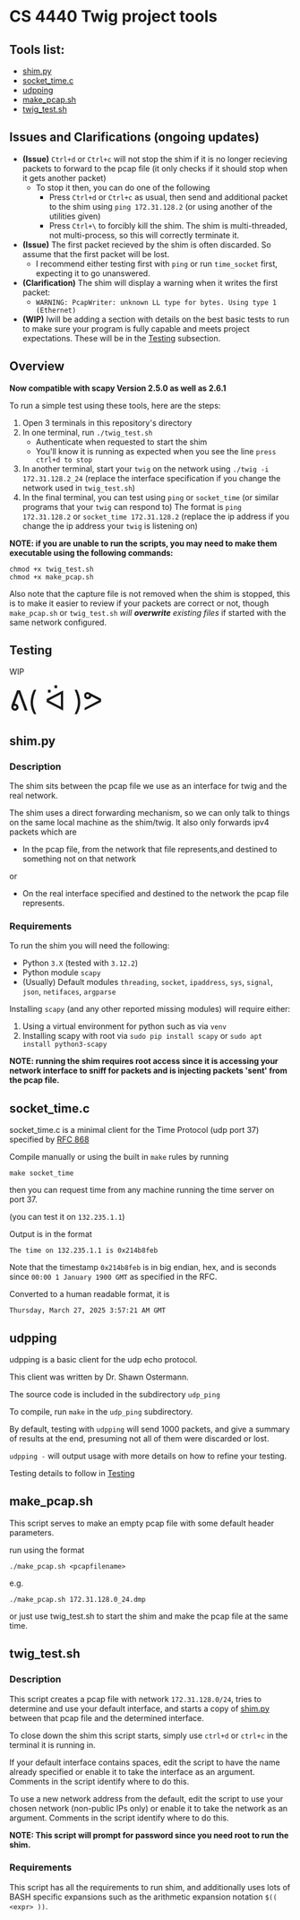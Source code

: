 # CS 4440 Twig project tools

## Tools list:

- [shim.py](README.md#shimpy)
- [socket_time.c](README.md#socket_timec)
- [udpping](README.md#udpping)
- [make_pcap.sh](README.md#make_pcapsh)
- [twig_test.sh](README.md#twig_testsh)

## Issues and Clarifications (ongoing updates)

- **(Issue)** `Ctrl+d` or `Ctrl+c` will not stop the shim if it is no longer recieving packets to forward to the pcap file (it only checks if it should stop when it gets another packet) 
	- To stop it then, you can do one of the following
		- Press `Ctrl+d` or `Ctrl+c` as usual, then send and additional packet to the shim using `ping 172.31.128.2` (or using another of the utilities given) 
		- Press `Ctrl+\` to forcibly kill the shim. The shim is multi-threaded, not multi-process, so this will correctly terminate it.
- **(Issue)** The first packet recieved by the shim is often discarded. So assume that the first packet will be lost.
	- I recommend either testing first with `ping` or run `time_socket` first, expecting it to go unanswered.
- **(Clarification)** The shim will display a warning when it writes the first packet:  
	- `WARNING: PcapWriter: unknown LL type for bytes. Using type 1 (Ethernet)`
- **(WIP)** Iwill be adding a section with details on the best basic tests to run to make sure your program is fully capable and meets project expectations. These will be in the [Testing](README.md#testing) subsection.


## Overview

**Now compatible with scapy Version 2.5.0 as well as 2.6.1**



To run a simple test using these tools, here are the steps:

1. Open 3 terminals in this repository's directory
2. In one terminal, run `./twig_test.sh`
	- Authenticate when requested to start the shim
	- You'll know it is running as expected when you see the line `press ctrl+d to stop `
3. In another terminal, start your `twig` on the network using `./twig -i 172.31.128.2_24` (replace the interface specification if you change the network used in `twig_test.sh`)
4. In the final terminal, you can test using `ping` or `socket_time` (or similar programs that your `twig` can respond to)
The format is `ping 172.31.128.2` or `socket_time 172.31.128.2` (replace the ip address if you change the ip address your `twig` is listening on)


**NOTE: if you are unable to run the scripts, you may need to make them executable using the following commands:**
```
chmod +x twig_test.sh
chmod +x make_pcap.sh
```

Also note that the capture file is not removed when the shim is stopped, this is to make it easier to review if your packets are correct or not, though `make_pcap.sh` or `twig_test.sh` *will **overwrite** existing files* if started with the same network configured. 

## Testing

WIP 


<font size="40">ᕕ( ᐛ )ᕗ</font>


## shim.py

### Description
The shim sits between the pcap file we use as an interface for twig and the real network. 

The shim uses a direct forwarding mechanism, so we can only talk to things on the same local machine as the shim/twig. It also only forwards ipv4 packets which are

- In the pcap file, from the network that file represents,and destined to something not on that network

or

- On the real interface specified and destined to the network the pcap file represents.


### Requirements

To run the shim you will need the following:

- Python `3.X` (tested with `3.12.2`)
- Python module `scapy`
- (Usually) Default modules `threading`, `socket`, `ipaddress`, `sys`, `signal`, `json`, `netifaces`, `argparse`

Installing `scapy` (and any other reported missing modules) will require either:

1. Using a virtual environment for python such as via `venv` 
2. Installing scapy with root via `sudo pip install scapy` or `sudo apt install python3-scapy`

**NOTE: running the shim requires root access since it is accessing your network interface to sniff for packets and is injecting packets 'sent' from the pcap file.**

## socket_time.c
socket_time.c is a minimal client for the Time Protocol (udp port 37) specified by [RFC 868](https://www.rfc-editor.org/rfc/rfc868.html)

Compile manually or using the built in `make` rules by running 
```
make socket_time
```

then you can request time from any machine running the time server on port 37.

(you can test it on `132.235.1.1`)

Output is in the format 

```
The time on 132.235.1.1 is 0x214b8feb
```

Note that the timestamp `0x214b8feb` is in big endian, hex, and is seconds since `00:00 1 January 1900 GMT` as specified in the RFC. 

Converted to  a human readable format, it is 

```
Thursday, March 27, 2025 3:57:21 AM GMT
```

## udpping
udpping is a basic client for the udp echo protocol.

This client was written by Dr. Shawn Ostermann.

The source code is included in the subdirectory `udp_ping`

To compile, run `make` in the `udp_ping` subdirectory.

By default, testing with `udpping`  will send 1000 packets, and give a summary of results at the end, presuming not all of them were discarded or lost.

`udpping -` will output usage with more details on how to refine your testing.

Testing details to follow in [Testing](README.md#testing)


## make_pcap.sh

This script serves to make an empty pcap file with some default header parameters.

run using the format 

```
./make_pcap.sh <pcapfilename>
```

e.g.

```
./make_pcap.sh 172.31.128.0_24.dmp
```

or just use twig_test.sh to start the shim and make the pcap file at the same time.

## twig_test.sh

### Description

This script creates a pcap file with network `172.31.128.0/24`, tries to determine and use your default interface, and starts a copy of [shim.py](README.md#shimpy) between that pcap file and the determined interface.

To close down the shim this script starts, simply use `ctrl+d` or `ctrl+c` in the terminal it is running in.

If your default interface contains spaces, edit the script to have the name already specified or enable it to take the interface as an argument. Comments in the script identify where to do this.

To use a new network address from the default, edit the script to use your chosen network (non-public IPs only) or enable it to take the network as an argument. Comments in the script identify where to do this.

**NOTE: This script will prompt for password since you need root to run the shim.**

### Requirements

This script has all the requirements to run shim, and additionally uses lots of BASH specific expansions such as the arithmetic expansion notation `$(( <expr> ))`.
